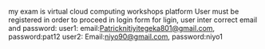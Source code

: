 my exam is virtual cloud computing workshops platform 
User must be registered in order to proceed in login form
for ligin, user inter correct email and password:
user1: email:Patricknitiyitegeka801@gmail.com, password:pat12
user2: Email:niyo90@gmail.com, password:niyo1
